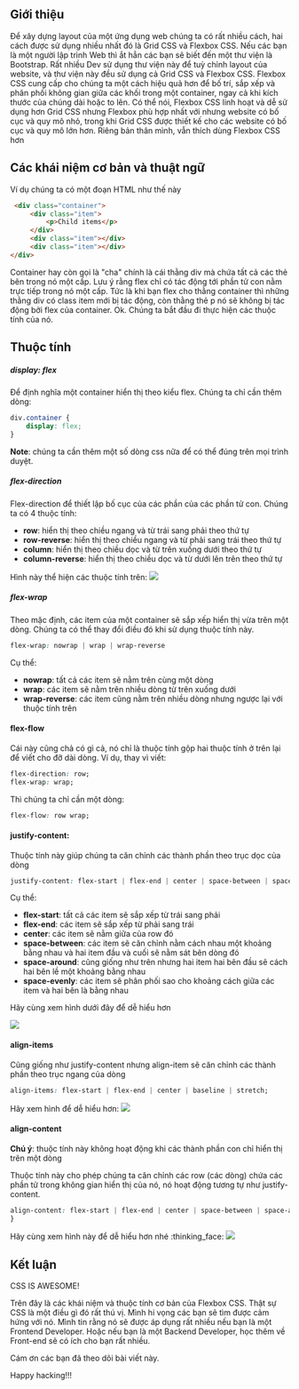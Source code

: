 ## Giới thiệu
Để xây dựng layout của một ứng dụng web chúng ta có rất nhiều cách, hai cách được sử dụng nhiều nhất đó là Grid CSS và Flexbox CSS.
Nếu các bạn là một người lập trình Web thì ắt hẳn các bạn sẽ biết đến một thư viện là Bootstrap. Rất nhiều Dev sử dụng thư viện này để tuỳ chỉnh layout của website, và thư viện này đều sử dụng cả Grid CSS và Flexbox CSS.
Flexbox CSS cung cấp cho chúng ta một cách hiệu quả hơn để bố trí, sắp xếp và phân phối không gian giữa các khối trong một container, ngay cả khi kích thước của chúng dài hoặc to lên.
Có thể nói, Flexbox CSS linh hoạt và dễ sử dụng hơn Grid CSS nhưng Flexbox phù hợp nhất với nhưng website có bố cục và quy mô nhỏ, trong khi Grid CSS được thiết kế cho các website có bố cục và quy mô lớn hơn.
Riêng bản thân mình, vẫn thích dùng Flexbox CSS hơn
## Các khái niệm cơ bản và thuật ngữ

Ví dụ chúng ta có một đoạn HTML như thế này
```html
 <div class="container">
     <div class="item">
         <p>Child items</p>
     </div>
     <div class="item"></div>
     <div class="item"></div>
</div>
```
Container hay còn gọi là "cha" chính là cái thằng div mà chứa tất cả các thẻ bên trong nó một cấp.
Lưu ý rằng flex chỉ có tác động tới phần tử con nằm trực tiếp trong nó một cấp. Tức là khi bạn flex cho thằng container thì những thằng div có class item mới bị tác động, còn thằng thẻ p nó sẽ không bị tác động bởi flex của container.
Ok. Chúng ta bắt đầu đi thực hiện các thuộc tính của nó.
## Thuộc tính
##### display: flex
Để định nghĩa một container hiển thị theo kiểu flex. Chúng ta chỉ cần thêm dòng:
```css
div.container {
    display: flex;
}
```
**Note**: chúng ta cần thêm một số dòng css nữa để có thể đúng trên mọi trình duyệt.

##### flex-direction
Flex-direction để thiết lập bố cục của các phần của các phần tử con.
Chúng ta có 4 thuộc tính:
* **row**: hiển thị theo chiều ngang và từ trái sang phải theo thứ tự
* **row-reverse**: hiển thị theo chiều ngang và từ phải sang trái theo thứ tự
* **column**: hiển thị theo chiều dọc và từ trên xuống dưới theo thứ tự
* **column-reverse**: hiển thị theo chiều dọc và từ dưới lên trên theo thứ tự


Hình này thể hiện các thuộc tính trên:
![](https://images.viblo.asia/7d652cc5-556c-4058-9889-5866afc5fa3a.png)


##### flex-wrap

Theo mặc định, các item của một container sẽ sắp xếp hiển thị vừa trên một dòng. Chúng ta có thể thay đổi điều đó khi sử dụng thuộc tính này.
```css
flex-wrap: nowrap | wrap | wrap-reverse
```

Cụ thể:
* **nowrap**: tất cả các item sẽ nằm trên cùng một dòng
* **wrap**: các item sẽ nằm trên nhiều dòng từ trên xuống dưới
* **wrap-reverse**: các item cũng nằm trên nhiều dòng nhưng ngược lại với thuộc tính trên


#### flex-flow

Cái này cũng chả có gì cả, nó chỉ là thuộc tính gộp hai thuộc tính ở trên lại để viết cho đỡ dài dòng.
Ví dụ, thay vì viết: 
```css
flex-direction: row;
flex-wrap: wrap;
```
Thì chúng ta chỉ cần một dòng: 
```css
flex-flow: row wrap;
```


#### justify-content:
Thuộc tính này giúp chúng ta căn chỉnh các thành phần theo trục dọc của dòng
```css
justify-content: flex-start | flex-end | center | space-between | space-around | space-evenly;
```
Cụ thể:
* **flex-start**: tất cả các item sẽ sắp xếp từ trái sang phải
* **flex-end**: các item sẽ sắp xếp từ phải sang trái
* **center**: các item sẽ nằm giữa của row đó
* **space-between**: các item sẽ căn chỉnh nằm cách nhau một khoảng bằng nhau và hai item đầu và cuối sẽ nằm sát bên dòng đó
* **space-around**: cũng giống như trên nhưng hai item hai bên đầu sẽ cách hai bên lề một khoảng  bằng nhau
* **space-evenly**: các item sẽ phân phối sao cho khoảng cách giữa các item và hai bên là bằng nhau


Hãy cùng xem hình dưới đây để dễ hiểu hơn

![](https://images.viblo.asia/beb355ee-9276-4278-9358-692a5efb2075.png)


#### align-items


Cũng giống như justify-content nhưng align-item sẽ căn chỉnh các thành phần theo trục ngang của dòng

```css
align-items: flex-start | flex-end | center | baseline | stretch;
```
Hãy xem hình để dễ hiểu hơn:
![](https://images.viblo.asia/32f5cda9-aacc-4409-8b7f-fef1156b96ca.png)


#### align-content
**Chú ý**: thuộc tính này không hoạt động khi các thành phần con chỉ hiển thị trên một dòng

Thuộc tính này cho phép chúng ta căn chỉnh các row (các dòng) chứa các phần tử trong không gian hiển thị của nó, nó hoạt động tương tự như justify-content.


```css
align-content: flex-start | flex-end | center | space-between | space-around | stretch;
}
```
Hãy cùng xem hình này để dễ hiểu hơn nhé :thinking_face:
![](https://images.viblo.asia/4ea5a927-8707-484f-94de-e24842cbb537.png)

## Kết luận
CSS IS AWESOME!

Trên đây là các khái niệm và thuộc tính cơ bản của Flexbox CSS.
Thật sự CSS là một điều gì đó rất thú vị. Mình hi vọng các bạn sẽ tìm được cảm hứng với nó.
Mình tin rằng nó sẽ được áp dụng rất nhiều nếu bạn là một Frontend Developer. Hoặc nếu bạn là một Backend Developer, học thêm về Front-end sẽ có ích cho bạn rất nhiều.

Cám ơn các bạn đã theo dõi bài viết này.

Happy hacking!!!